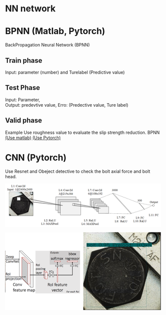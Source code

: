 # NN network

# BPNN (Matlab, Pytorch)
BackPropagation Neural Network (BPNN)

## Train phase
Input: parameter (number) and Turelabel (Predictive value)

## Test Phase
Input: Parameter,  
Output: predevtive value, 
Erro: (Predective value, Ture label)

## Valid phase

Example
Use roughness value to evaluate the slip strength reduction.
BPNN
[(Use matlab)](https://github.com/ChenYu-K/Data-Processing/blob/7d6f18b26541e2dca5fdfdfc1d557058742c3a57/Neural%20Network/BPNN-slip%20coefficient.m)
[(Use Pytorch)](https://github.com/ChenYu-K/Data-Processing/blob/main/Neural%20Network/ANN_train.py)

# CNN (Pytorch)
Use Resnet and Obeject detective to check the bolt axial force and bolt head.

![cnn](./fig/boltcnn.png)

![](./fig/rescnn_bolt.png)
